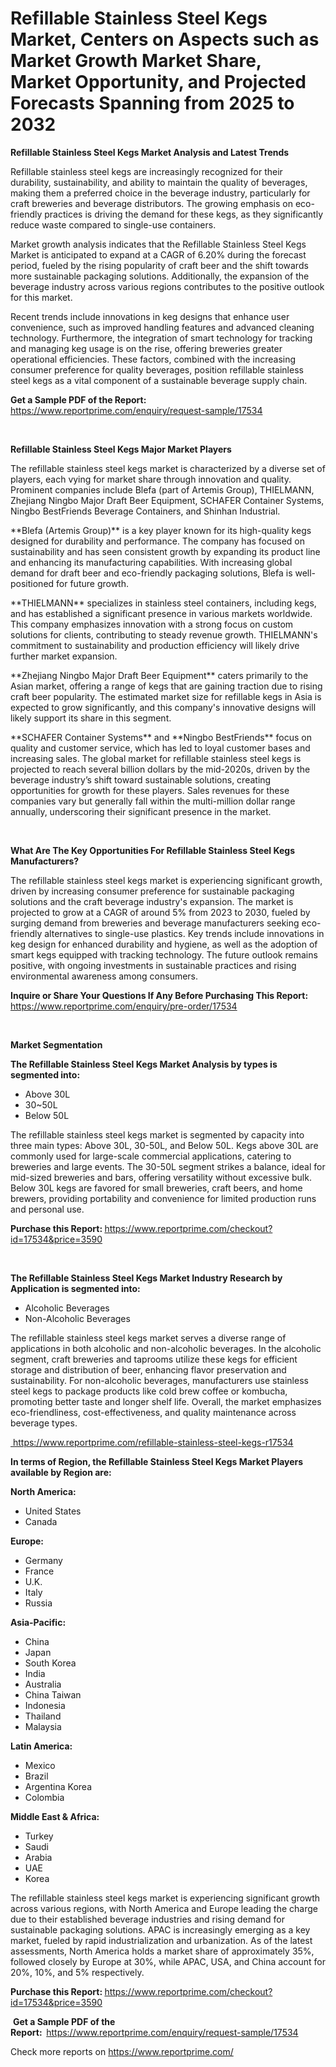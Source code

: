 <p><h1>Refillable Stainless Steel Kegs Market, Centers on Aspects such as Market Growth Market Share, Market Opportunity, and Projected Forecasts Spanning from 2025 to 2032</h1></p><p><strong>Refillable Stainless Steel Kegs Market Analysis and Latest Trends</strong></p>
<p><p>Refillable stainless steel kegs are increasingly recognized for their durability, sustainability, and ability to maintain the quality of beverages, making them a preferred choice in the beverage industry, particularly for craft breweries and beverage distributors. The growing emphasis on eco-friendly practices is driving the demand for these kegs, as they significantly reduce waste compared to single-use containers. </p><p>Market growth analysis indicates that the Refillable Stainless Steel Kegs Market is anticipated to expand at a CAGR of 6.20% during the forecast period, fueled by the rising popularity of craft beer and the shift towards more sustainable packaging solutions. Additionally, the expansion of the beverage industry across various regions contributes to the positive outlook for this market. </p><p>Recent trends include innovations in keg designs that enhance user convenience, such as improved handling features and advanced cleaning technology. Furthermore, the integration of smart technology for tracking and managing keg usage is on the rise, offering breweries greater operational efficiencies. These factors, combined with the increasing consumer preference for quality beverages, position refillable stainless steel kegs as a vital component of a sustainable beverage supply chain.</p></p>
<p><strong>Get a Sample PDF of the Report:&nbsp;</strong> <a href="https://www.reportprime.com/enquiry/request-sample/17534?utm_campaign=2769&utm_medium=2&utm_source=Github&utm_content=ia&utm_term=18032025&utm_id=refillable-stainless-steel-kegs">https://www.reportprime.com/enquiry/request-sample/17534</a></p>
<p>&nbsp;</p>
<p><strong>Refillable Stainless Steel Kegs Major Market Players</strong></p>
<p><p>The refillable stainless steel kegs market is characterized by a diverse set of players, each vying for market share through innovation and quality. Prominent companies include Blefa (part of Artemis Group), THIELMANN, Zhejiang Ningbo Major Draft Beer Equipment, SCHAFER Container Systems, Ningbo BestFriends Beverage Containers, and Shinhan Industrial.</p><p>**Blefa (Artemis Group)** is a key player known for its high-quality kegs designed for durability and performance. The company has focused on sustainability and has seen consistent growth by expanding its product line and enhancing its manufacturing capabilities. With increasing global demand for draft beer and eco-friendly packaging solutions, Blefa is well-positioned for future growth.</p><p>**THIELMANN** specializes in stainless steel containers, including kegs, and has established a significant presence in various markets worldwide. This company emphasizes innovation with a strong focus on custom solutions for clients, contributing to steady revenue growth. THIELMANN's commitment to sustainability and production efficiency will likely drive further market expansion.</p><p>**Zhejiang Ningbo Major Draft Beer Equipment** caters primarily to the Asian market, offering a range of kegs that are gaining traction due to rising craft beer popularity. The estimated market size for refillable kegs in Asia is expected to grow significantly, and this company's innovative designs will likely support its share in this segment.</p><p>**SCHAFER Container Systems** and **Ningbo BestFriends** focus on quality and customer service, which has led to loyal customer bases and increasing sales. The global market for refillable stainless steel kegs is projected to reach several billion dollars by the mid-2020s, driven by the beverage industry’s shift toward sustainable solutions, creating opportunities for growth for these players. Sales revenues for these companies vary but generally fall within the multi-million dollar range annually, underscoring their significant presence in the market.</p></p>
<p>&nbsp;</p>
<p><strong>What Are The Key Opportunities For Refillable Stainless Steel Kegs Manufacturers?</strong></p>
<p><p>The refillable stainless steel kegs market is experiencing significant growth, driven by increasing consumer preference for sustainable packaging solutions and the craft beverage industry's expansion. The market is projected to grow at a CAGR of around 5% from 2023 to 2030, fueled by surging demand from breweries and beverage manufacturers seeking eco-friendly alternatives to single-use plastics. Key trends include innovations in keg design for enhanced durability and hygiene, as well as the adoption of smart kegs equipped with tracking technology. The future outlook remains positive, with ongoing investments in sustainable practices and rising environmental awareness among consumers.</p></p>
<p><strong>Inquire or Share Your Questions If Any Before Purchasing This Report:</strong> <a href="https://www.reportprime.com/enquiry/pre-order/17534?utm_campaign=2769&utm_medium=2&utm_source=Github&utm_content=ia&utm_term=18032025&utm_id=refillable-stainless-steel-kegs">https://www.reportprime.com/enquiry/pre-order/17534</a></p>
<p>&nbsp;</p>
<p><strong>Market Segmentation</strong></p>
<p><strong>The Refillable Stainless Steel Kegs Market Analysis by types is segmented into:</strong></p>
<p><ul><li>Above 30L</li><li>30~50L</li><li>Below 50L</li></ul></p>
<p><p>The refillable stainless steel kegs market is segmented by capacity into three main types: Above 30L, 30-50L, and Below 50L. Kegs above 30L are commonly used for large-scale commercial applications, catering to breweries and large events. The 30-50L segment strikes a balance, ideal for mid-sized breweries and bars, offering versatility without excessive bulk. Below 30L kegs are favored for small breweries, craft beers, and home brewers, providing portability and convenience for limited production runs and personal use.</p></p>
<p><strong>Purchase this Report:&nbsp;</strong><a href="https://www.reportprime.com/checkout?id=17534&price=3590&utm_campaign=2769&utm_medium=2&utm_source=Github&utm_content=ia&utm_term=18032025&utm_id=refillable-stainless-steel-kegs">https://www.reportprime.com/checkout?id=17534&price=3590</a></p>
<p>&nbsp;</p>
<p><strong>The Refillable Stainless Steel Kegs Market Industry Research by Application is segmented into:</strong></p>
<p><ul><li>Alcoholic Beverages</li><li>Non-Alcoholic Beverages</li></ul></p>
<p><p>The refillable stainless steel kegs market serves a diverse range of applications in both alcoholic and non-alcoholic beverages. In the alcoholic segment, craft breweries and taprooms utilize these kegs for efficient storage and distribution of beer, enhancing flavor preservation and sustainability. For non-alcoholic beverages, manufacturers use stainless steel kegs to package products like cold brew coffee or kombucha, promoting better taste and longer shelf life. Overall, the market emphasizes eco-friendliness, cost-effectiveness, and quality maintenance across beverage types.</p></p>
<p><a href="https://www.reportprime.com/refillable-stainless-steel-kegs-r17534?utm_campaign=2769&utm_medium=2&utm_source=Github&utm_content=ia&utm_term=18032025&utm_id=refillable-stainless-steel-kegs">&nbsp;https://www.reportprime.com/refillable-stainless-steel-kegs-r17534</a></p>
<p><strong>In terms of Region, the Refillable Stainless Steel Kegs Market Players available by Region are:</strong></p>
<p>
    <p> <strong> North America: </strong>
        <ul>
            <li>United States</li>
            <li>Canada</li>
        </ul>
        </p> 
    <p> <strong> Europe: </strong>
        <ul>
            <li>Germany</li>
            <li>France</li>
            <li>U.K.</li>
            <li>Italy</li>
            <li>Russia</li>
        </ul>
        </p> 
    <p> <strong> Asia-Pacific: </strong>
        <ul>
            <li>China</li>
            <li>Japan</li>
            <li>South Korea</li>
            <li>India</li>
            <li>Australia</li>
            <li>China Taiwan</li>
            <li>Indonesia</li>
            <li>Thailand</li>
            <li>Malaysia</li>
        </ul>
        </p> 
    <p> <strong> Latin America: </strong>
        <ul>
            <li>Mexico</li>
            <li>Brazil</li>
            <li>Argentina Korea</li>
            <li>Colombia</li>
        </ul>
        </p> 
    <p> <strong> Middle East & Africa: </strong>
        <ul>
            <li>Turkey</li>
            <li>Saudi</li>
            <li>Arabia</li>
            <li>UAE</li>
            <li>Korea</li>
        </ul>
    </p>
    </p>
<p><p>The refillable stainless steel kegs market is experiencing significant growth across various regions, with North America and Europe leading the charge due to their established beverage industries and rising demand for sustainable packaging solutions. APAC is increasingly emerging as a key market, fueled by rapid industrialization and urbanization. As of the latest assessments, North America holds a market share of approximately 35%, followed closely by Europe at 30%, while APAC, USA, and China account for 20%, 10%, and 5% respectively.</p></p>
<p><strong>Purchase this Report: </strong><a href="https://www.reportprime.com/checkout?id=17534&price=3590&utm_campaign=2769&utm_medium=2&utm_source=Github&utm_content=ia&utm_term=18032025&utm_id=refillable-stainless-steel-kegs">https://www.reportprime.com/checkout?id=17534&price=3590</a></p>
<p>&nbsp;<strong>Get a Sample PDF of the Report:&nbsp;&nbsp;</strong><a href="https://www.reportprime.com/enquiry/request-sample/17534?utm_campaign=2769&utm_medium=2&utm_source=Github&utm_content=ia&utm_term=18032025&utm_id=refillable-stainless-steel-kegs">https://www.reportprime.com/enquiry/request-sample/17534</a></p>
<p><strong></strong></p>
<p>Check more reports on <a href="https://www.reportprime.com/?utm_campaign=2769&utm_medium=2&utm_source=Github&utm_content=ia&utm_term=18032025&utm_id=refillable-stainless-steel-kegs">https://www.reportprime.com/</a></p>